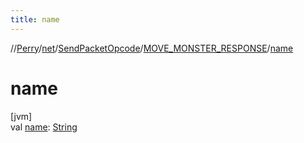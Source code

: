 ```yaml
---
title: name
---
```

//[Perry](../../../../index.html)/[net](../../index.html)/[SendPacketOpcode](../index.html)/[MOVE_MONSTER_RESPONSE](index.html)/[name](name.html)



# name



[jvm]\
val [name](name.html): [String](https://kotlinlang.org/api/latest/jvm/stdlib/kotlin/-string/index.html)




